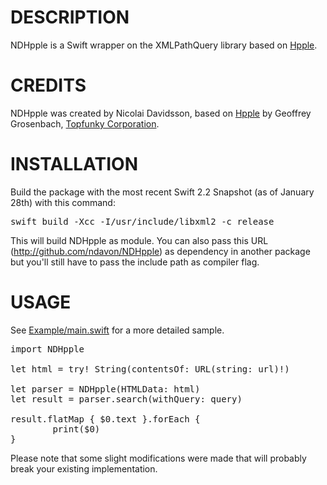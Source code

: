 # DESCRIPTION

NDHpple is a Swift wrapper on the XMLPathQuery library based on [Hpple](http://github.com/topfunky/hpple).

# CREDITS

NDHpple was created by Nicolai Davidsson, based on [Hpple](http://github.com/topfunky/hpple) by Geoffrey Grosenbach, [Topfunky Corporation](http://topfunky.com).

# INSTALLATION

Build the package with the most recent Swift 2.2 Snapshot (as of January 28th) with this command:

<pre>
swift build -Xcc -I/usr/include/libxml2 -c release
</pre>

This will build NDHpple as module. You can also pass this URL (http://github.com/ndavon/NDHpple) as dependency in another package but you'll still have to pass the include path as compiler flag.

# USAGE

See [Example/main.swift](http://github.com/ndavon/NDHpple/tree/master/Sources/Example/main.swift) for a more detailed sample.

<pre>
import NDHpple

let html = try! String(contentsOf: URL(string: url)!) 

let parser = NDHpple(HTMLData: html)
let result = parser.search(withQuery: query)

result.flatMap { $0.text }.forEach { 
        print($0)
}
</pre>

Please note that some slight modifications were made that will probably break your existing implementation. 

